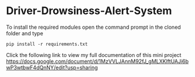 # Driver-Drowsiness-Alert-System

To install the required modules open the command prompt in the cloned folder and type

```
pip install -r requirements.txt
```
Click the following link to view my full documentation of this mini project
https://docs.google.com/document/d/1MzVVLJAnnM92fJ_gMLXKlftUAJi6bwP3wtbwF4dQnNY/edit?usp=sharing
